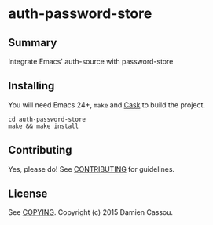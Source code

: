 # auth-password-store

## Summary

Integrate Emacs' auth-source with password-store

## Installing

You will need Emacs 24+, `make` and [Cask](https://github.com/cask/cask) to
build the project.

    cd auth-password-store
    make && make install


## Contributing

Yes, please do! See [CONTRIBUTING][] for guidelines.

## License

See [COPYING][]. Copyright (c) 2015 Damien Cassou.


[CONTRIBUTING]: ./CONTRIBUTING.md
[COPYING]: ./COPYING
